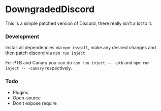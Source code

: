 # DowngradedDiscord

This is a simple patched version of Discord, there really isn't a lot to it.

### Development

Install all dependencies via `npm install`, make any desired changes and then patch discord via `npm run inject`

For PTB and Canary you can do `npm run inject -- -ptb` and `npm run inject -- -canary` respectively.

### Todo

* Plugins
* Open-source
* Don't expose require